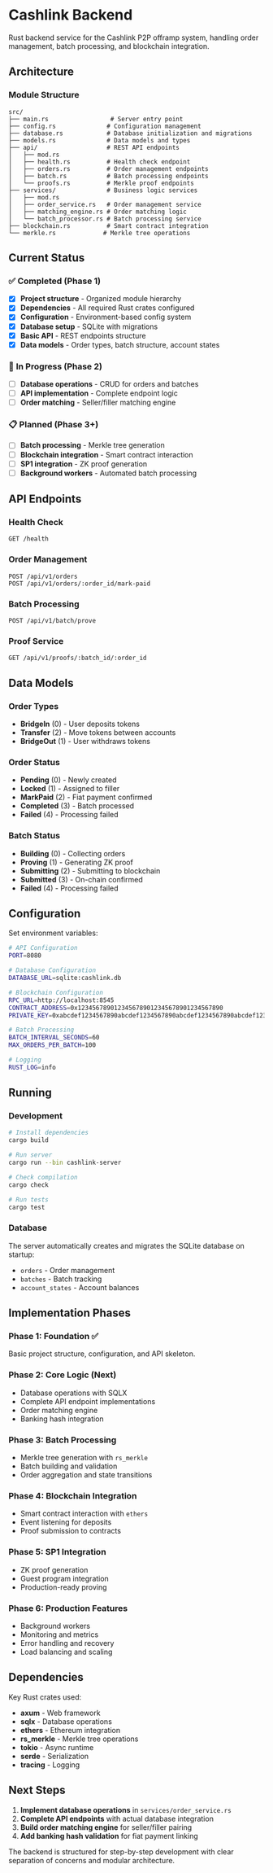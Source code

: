 # Cashlink Backend

Rust backend service for the Cashlink P2P offramp system, handling order management, batch processing, and blockchain integration.

## Architecture

### Module Structure

```
src/
├── main.rs                 # Server entry point
├── config.rs              # Configuration management
├── database.rs            # Database initialization and migrations
├── models.rs              # Data models and types
├── api/                   # REST API endpoints
│   ├── mod.rs
│   ├── health.rs          # Health check endpoint
│   ├── orders.rs          # Order management endpoints
│   ├── batch.rs           # Batch processing endpoints
│   └── proofs.rs          # Merkle proof endpoints
├── services/              # Business logic services
│   ├── mod.rs
│   ├── order_service.rs   # Order management service
│   ├── matching_engine.rs # Order matching logic
│   └── batch_processor.rs # Batch processing service
├── blockchain.rs          # Smart contract integration
└── merkle.rs             # Merkle tree operations
```

## Current Status

### ✅ **Completed (Phase 1)**
- [x] **Project structure** - Organized module hierarchy
- [x] **Dependencies** - All required Rust crates configured
- [x] **Configuration** - Environment-based config system
- [x] **Database setup** - SQLite with migrations
- [x] **Basic API** - REST endpoints structure
- [x] **Data models** - Order types, batch structure, account states

### 🔄 **In Progress (Phase 2)**
- [ ] **Database operations** - CRUD for orders and batches
- [ ] **API implementation** - Complete endpoint logic
- [ ] **Order matching** - Seller/filler matching engine

### 📋 **Planned (Phase 3+)**
- [ ] **Batch processing** - Merkle tree generation
- [ ] **Blockchain integration** - Smart contract interaction
- [ ] **SP1 integration** - ZK proof generation
- [ ] **Background workers** - Automated batch processing

## API Endpoints

### Health Check
```
GET /health
```

### Order Management
```
POST /api/v1/orders
POST /api/v1/orders/:order_id/mark-paid
```

### Batch Processing
```
POST /api/v1/batch/prove
```

### Proof Service
```
GET /api/v1/proofs/:batch_id/:order_id
```

## Data Models

### Order Types
- **BridgeIn** (0) - User deposits tokens
- **Transfer** (2) - Move tokens between accounts
- **BridgeOut** (1) - User withdraws tokens

### Order Status
- **Pending** (0) - Newly created
- **Locked** (1) - Assigned to filler
- **MarkPaid** (2) - Fiat payment confirmed
- **Completed** (3) - Batch processed
- **Failed** (4) - Processing failed

### Batch Status
- **Building** (0) - Collecting orders
- **Proving** (1) - Generating ZK proof
- **Submitting** (2) - Submitting to blockchain
- **Submitted** (3) - On-chain confirmed
- **Failed** (4) - Processing failed

## Configuration

Set environment variables:

```bash
# API Configuration
PORT=8080

# Database Configuration  
DATABASE_URL=sqlite:cashlink.db

# Blockchain Configuration
RPC_URL=http://localhost:8545
CONTRACT_ADDRESS=0x1234567890123456789012345678901234567890
PRIVATE_KEY=0xabcdef1234567890abcdef1234567890abcdef1234567890abcdef1234567890

# Batch Processing
BATCH_INTERVAL_SECONDS=60
MAX_ORDERS_PER_BATCH=100

# Logging
RUST_LOG=info
```

## Running

### Development
```bash
# Install dependencies
cargo build

# Run server
cargo run --bin cashlink-server

# Check compilation
cargo check

# Run tests
cargo test
```

### Database
The server automatically creates and migrates the SQLite database on startup:
- `orders` - Order management
- `batches` - Batch tracking
- `account_states` - Account balances

## Implementation Phases

### Phase 1: Foundation ✅
Basic project structure, configuration, and API skeleton.

### Phase 2: Core Logic (Next)
- Database operations with SQLX
- Complete API endpoint implementations
- Order matching engine
- Banking hash integration

### Phase 3: Batch Processing
- Merkle tree generation with `rs_merkle`
- Batch building and validation
- Order aggregation and state transitions

### Phase 4: Blockchain Integration
- Smart contract interaction with `ethers`
- Event listening for deposits
- Proof submission to contracts

### Phase 5: SP1 Integration
- ZK proof generation
- Guest program integration
- Production-ready proving

### Phase 6: Production Features
- Background workers
- Monitoring and metrics
- Error handling and recovery
- Load balancing and scaling

## Dependencies

Key Rust crates used:
- **axum** - Web framework
- **sqlx** - Database operations
- **ethers** - Ethereum integration
- **rs_merkle** - Merkle tree operations
- **tokio** - Async runtime
- **serde** - Serialization
- **tracing** - Logging

## Next Steps

1. **Implement database operations** in `services/order_service.rs`
2. **Complete API endpoints** with actual database integration
3. **Build order matching engine** for seller/filler pairing
4. **Add banking hash validation** for fiat payment linking

The backend is structured for step-by-step development with clear separation of concerns and modular architecture.
